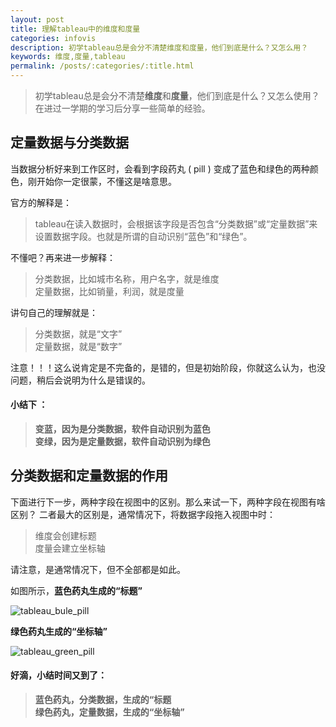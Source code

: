 ```yaml
---
layout: post
title: 理解tableau中的维度和度量
categories: infovis
description: 初学tableau总是会分不清楚维度和度量，他们到底是什么？又怎么用？
keywords: 维度,度量,tableau
permalink: /posts/:categories/:title.html
---
```


> 初学tableau总是会分不清楚**维度**和**度量**，他们到底是什么？又怎么使用？在进过一学期的学习后分享一些简单的经验。

## 定量数据与分类数据

当数据分析好来到工作区时，会看到字段药丸 ( pill ) 变成了蓝色和绿色的两种颜色，刚开始你一定很蒙，不懂这是啥意思。

官方的解释是：
> tableau在读入数据时，会根据该字段是否包含“分类数据”或“定量数据”来设置数据字段。也就是所谓的自动识别“蓝色”和“绿色”。

不懂吧？再来进一步解释：

> 分类数据，比如城市名称，用户名字，就是维度  
定量数据，比如销量，利润，就是度量 

讲句自己的理解就是：

> 分类数据，就是“文字”  
定量数据，就是“数字”

注意！！！这么说肯定是不完备的，是错的，但是初始阶段，你就这么认为，也没问题，稍后会说明为什么是错误的。

#### 小结下 ：
> **变蓝，因为是分类数据，软件自动识别为蓝色  
变绿，因为是定量数据，软件自动识别为绿色**


## 分类数据和定量数据的作用

下面进行下一步，两种字段在视图中的区别。那么来试一下，两种字段在视图有啥区别？
二者最大的区别是，通常情况下，将数据字段拖入视图中时：

> 维度会创建标题  
度量会建立坐标轴

请注意，是通常情况下，但不全部都是如此。

如图所示，**蓝色药丸生成的“标题”**

![tableau_bule_pill](/images/posts/infovis/tableau_bule_pill)

**绿色药丸生成的“坐标轴”**

![tableau_green_pill](/images/posts/infovis/tableau_green_pill)

#### 好滴，小结时间又到了：
> **蓝色药丸，分类数据，生成的“标题  
绿色药丸，定量数据，生成的“坐标轴”**

